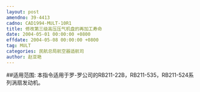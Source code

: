 ```yaml
---
layout: post
amendno: 39-4413
cadno: CAD1994-MULT-10R1
title: 修改第三级高压压气机盘的再加工寿命
date: 2004-05-01 00:00:00 +0800
effdate: 2004-05-08 00:00:00 +0800
tag: MULT
categories: 民航总局航空器适航司
author: 赵亚艳
---
```


##适用范围:
本指令适用于罗-罗公司的RB211-22B，RB211-535，RB211-524系列涡扇发动机。

